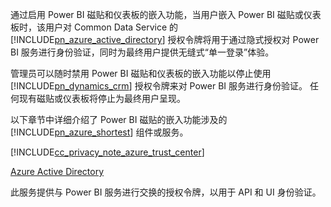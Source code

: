 通过启用 Power BI 磁贴和仪表板的嵌入功能，当用户嵌入 Power BI 磁贴或仪表板时，该用户对 Common Data Service 的 [!INCLUDE[pn_azure_active_directory](pn-azure-active-directory.md)] 授权令牌将用于通过隐式授权对 Power BI 服务进行身份验证，同时为最终用户提供无缝式“单一登录”体验。  
  
 管理员可以随时禁用 Power BI 磁贴和仪表板的嵌入功能以停止使用 [!INCLUDE[pn_dynamics_crm](pn-dynamics-crm.md)] 授权令牌来对 Power BI 服务进行身份验证。 任何现有磁贴或仪表板将停止为最终用户呈现。  
  
 以下章节中详细介绍了 Power BI 磁贴的嵌入功能涉及的 [!INCLUDE[pn_azure_shortest](pn-azure-shortest.md)] 组件或服务。  
  
 [!INCLUDE[cc_privacy_note_azure_trust_center](cc-privacy-note-azure-trust-center.md)]  
  
 [Azure Active Directory](https://azure.microsoft.com/services/active-directory/)  
  
 此服务提供与 Power BI 服务进行交换的授权令牌，以用于 API 和 UI 身份验证。
